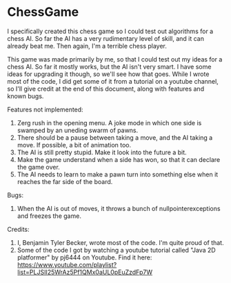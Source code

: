 # ChessGame
I specifically created this chess game so I could test out algorithms for a chess AI. So far the AI has a very rudimentary level of skill, and it can already beat me. Then again, I'm a terrible chess player.

This game was made primarily by me, so that I could test out my ideas for a chess AI.  So far it mostly works, but the AI isn't very smart.  I have some ideas for upgrading it though, so we'll see how that goes.  While I wrote most of the code, I did get some of it from a tutorial on a youtube channel, so I'll give credit at the end of this document, along with features and known bugs.

Features not implemented: <br />
1. Zerg rush in the opening menu.  A joke mode in which one side is swamped by an uneding swarm of pawns. <br />
2. There should be a pause between taking a move, and the AI taking a move.  If possible, a bit of animation too. <br />
3. The AI is still pretty stupid.  Make it look into the future a bit. <br />
4. Make the game understand when a side has won, so that it can declare the game over. <br />
5. The AI needs to learn to make a pawn turn into something else when it reaches the far side of the board. <br />

Bugs: <br />
1. When the AI is out of moves, it throws a bunch of nullpointerexceptions and freezes the game. <br />

Credits: <br />
1. I, Benjamin Tyler Becker, wrote most of the code.  I'm quite proud of that. <br />
2. Some of the code I got by watching a youtube tutorial called "Java 2D platformer" by pj6444 on Youtube.  Find it here: 
https://www.youtube.com/playlist?list=PLJSII25WrAz5Pf1QMx0aUL0pEuZzdFp7W
